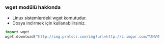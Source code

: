 ### wget modülü hakkında

+ Linux sistemlerdeki wget komutudur.
+ Dosya indirmek için kullanabilirsiniz.

```python
import wget
wget.download("http://img.prntscr.com/img?url=http://i.imgur.com/YZNV4tI.png", 'deneme.png')
```
